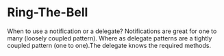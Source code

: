 # Ring-The-Bell
When to use a notification or a delegate? Notifications are great for one to many (loosely coupled pattern). Where as delegate patterns are a tightly coupled pattern (one to one).The delegate knows the required methods. 
